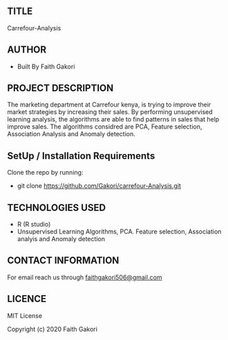 ##  TITLE
 Carrefour-Analysis

## AUTHOR
 * Built By Faith Gakori

## PROJECT DESCRIPTION
 
 The marketing department at Carrefour kenya, is trying to improve their market strategies by increasing their sales. By performing unsupervised learning analysis, the algorithms are able to find patterns in sales that help improve sales. The algorithms considred are PCA, Feature selection, Association Analysis and Anomaly detection.


## SetUp / Installation Requirements
  Clone the repo by running:
*   git clone https://github.com/Gakori/carrefour-Analysis.git

## TECHNOLOGIES USED
* R (R studio)
* Unsupervised Learning Algorithms, PCA. Feature selection, Association analyis and Anomaly detection

## CONTACT INFORMATION
 For email reach us through faithgakori506@gmail.com

## LICENCE
MIT License

Copyright (c) 2020 Faith Gakori
